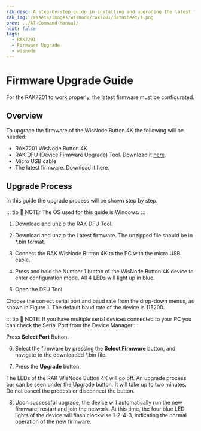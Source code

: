 ```yaml
---
rak_desc: A step-by-step guide in installing and upgrading the latest firmware of your TAK7201. With this guide, you can ensure that your LoRaWAN Module is always updated, and you can also use this to upload your custom firmware.
rak_img: /assets/images/wisnode/rak7201/datasheet/1.png
prev: ../AT-Command-Manual/
next: false
tags:
  - RAK7201
  - Firmware Upgrade
  - wisnode
---
```


# Firmware Upgrade Guide

For the RAK7201 to work properly, the latest firmware must be configurated.

## Overview

To upgrade the firmware of the WisNode Button 4K the following will be needed:

- RAK7201 WisNode Button 4K
- RAK DFU (Device Firmware Upgrade) Tool. Download it [here](https://downloads.rakwireless.com/LoRa/Tools/RAK_Device_Firmware_Upgrade_tool/RAK_Device_Firmware_Upgrade_Tool_v1.4.zip).
- Micro USB cable
- The latest firmware. Download it here.

## Upgrade Process

In this guide the upgrade process will be shown step by step.

::: tip 📝 NOTE:
The OS used for this guide is Windows.
:::

1. Download and unzip the RAK DFU Tool.

2. Download and unzip the Latest firmware. The unzipped file should be in \*.bin format.

3. Connect the RAK WisNode Button 4K to the PC with the micro USB cable.

4. Press and hold the Number 1 button of the WisNode Button 4K device to enter configuration mode. All 4 LEDs will light up in blue.

5. Open the DFU Tool

<rk-img
  src="/assets/images/wisnode/rak7201/firmware-upgrade-guide/1.png"
  width="70%"
  caption="RAK DFY tool overview"
/>

Choose the correct serial port and baud rate from the drop-down menus, as shown in Figure 1. The default baud rate of the device is 115200.

::: tip 📝 NOTE:
If you have multiple serial devices connected to your PC you can check the Serial Port from the Device Manager
:::

<rk-img
  src="/assets/images/wisnode/rak7201/firmware-upgrade-guide/2.png"
  width="40%"
  caption="Checking the Serial Port number"
/>

Press **Select Port** Button.

6. Select the firmware by pressing the **Select Firmware** button, and navigate to the downloaded \*.bin file.

<rk-img
  src="/assets/images/wisnode/rak7201/firmware-upgrade-guide/3.png"
  width="70%"
  caption="Selecting the firmware"
/>

7. Press the **Upgrade** button.

The LEDs of the RAK WisNode Button 4K will go off. An upgrade process bar can be seen under the Upgrade button. It will take up to two minutes. Do not cancel the process or disconnect the button.

<rk-img
  src="/assets/images/wisnode/rak7201/firmware-upgrade-guide/4.png"
  width="70%"
  caption="The upgrade process"
/>

8. Upon successful upgrade, the device will automatically run the new firmware, restart and join the network. At this time, the four blue LED lights of the device will flash clockwise 1-2-4-3, indicating the normal operation of the new firmware.

<rk-img
  src="/assets/images/wisnode/rak7201/firmware-upgrade-guide/5.png"
  width="70%"
  caption="Successful firmware upgrade"
/>
